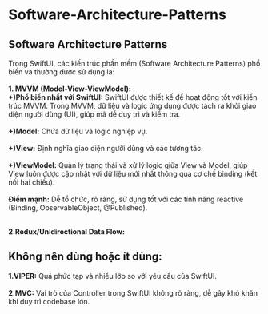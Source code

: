 # Software-Architecture-Patterns
## Software Architecture Patterns
Trong SwiftUI, các kiến trúc phần mềm (Software Architecture Patterns) phổ biến và thường được sử dụng là: <br><br>
**1. MVVM (Model-View-ViewModel):** <br>
**+)Phổ biến nhất với SwiftUI:** SwiftUI được thiết kế để hoạt động tốt với kiến trúc MVVM. Trong MVVM, dữ liệu và logic ứng dụng được tách ra khỏi giao diện người dùng (UI), giúp mã dễ duy trì và kiểm tra. <br><br>
**+)Model:** Chứa dữ liệu và logic nghiệp vụ. <br><br>
**+)View:** Định nghĩa giao diện người dùng và các tương tác.<br><br>
**+)ViewModel:** Quản lý trạng thái và xử lý logic giữa View và Model, giúp View luôn được cập nhật với dữ liệu mới nhất thông qua cơ chế binding (kết nối hai chiều).<br><br>
**Điểm mạnh:** Dễ tổ chức, rõ ràng, sử dụng tốt với các tính năng reactive (Binding, ObservableObject, @Published).<br><br>

**2.Redux/Unidirectional Data Flow:** <br>
## Không nên dùng hoặc ít dùng:
**1.VIPER:** Quá phức tạp và nhiều lớp so với yêu cầu của SwiftUI.<br><br>
**2.MVC:** Vai trò của Controller trong SwiftUI không rõ ràng, dễ gây khó khăn khi duy trì codebase lớn.<br><br>
